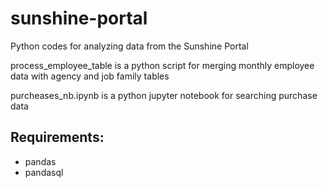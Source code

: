 # sunshine-portal

Python codes for analyzing data from the Sunshine Portal

process_employee_table is a python script for merging monthly employee data with agency and job family tables

purcheases_nb.ipynb is a python jupyter notebook for searching purchase data

## Requirements:
* pandas
* pandasql
